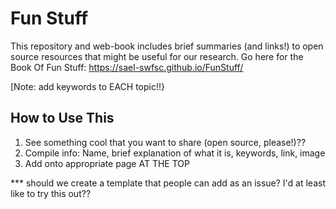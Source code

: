 
# Fun Stuff

This repository and web-book includes brief summaries (and links!) to open source resources that might be useful for our research.
Go here for the Book Of Fun Stuff:
https://sael-swfsc.github.io/FunStuff/

[Note: add keywords to EACH topic!!}


## How to Use This
1. See something cool that you want to share (open source, please!)?? 
2. Compile info: Name, brief explanation of what it is, keywords, link, image
3. Add onto appropriate page AT THE TOP


*** should we create a template that people can add as an issue? I'd at least like to try this out??
